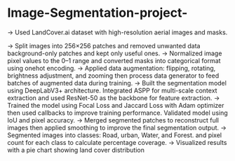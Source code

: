 # Image-Segmentation-project-
-> Used LandCover.ai dataset with high-resolution aerial images and masks.

-> Split images into 256×256 patches and removed unwanted data background-only patches and kept only useful ones.
-> Normalized image pixel values to the 0–1 range and converted masks into categorical format using onehot encoding.
-> Applied data augmentation: flipping, rotating, brightness adjustment, and zooming then process  data generator to feed batches of augmented data during training.
-> Built the segmentation model using DeepLabV3+ architecture. Integrated ASPP for multi-scale context extraction and used ResNet-50 as the backbone for feature extraction.
-> Trained the model using Focal Loss and Jaccard Loss with Adam optimizer then used callbacks to improve training performance. Validated model using IoU and pixel accuracy.
-> Merged segmented patches to reconstruct full images then applied smoothing to improve the final segmentation output.
-> Segmented images into classes: Road, urban, Water, and Forest. and pixel count for each class to calculate percentage coverage.
-> Visualized results with a pie chart showing land cover distribution

